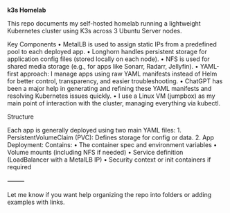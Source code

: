 **k3s Homelab**

This repo documents my self-hosted homelab running a lightweight Kubernetes cluster using K3s across 3 Ubuntu Server nodes.

Key Components
	•	MetalLB is used to assign static IPs from a predefined pool to each deployed app.
	•	Longhorn handles persistent storage for application config files (stored locally on each node).
	•	NFS is used for shared media storage (e.g., for apps like Sonarr, Radarr, Jellyfin).
	•	YAML-first approach: I manage apps using raw YAML manifests instead of Helm for better control, transparency, and easier troubleshooting.
	•	ChatGPT has been a major help in generating and refining these YAML manifests and resolving Kubernetes issues quickly.
	•	I use a Linux VM (jumpbox) as my main point of interaction with the cluster, managing everything via kubectl.

Structure

Each app is generally deployed using two main YAML files:
	1.	PersistentVolumeClaim (PVC): Defines storage for config or data.
	2.	App Deployment: Contains:
	•	The container spec and environment variables
	•	Volume mounts (including NFS if needed)
	•	Service definition (LoadBalancer with a MetalLB IP)
	•	Security context or init containers if required

⸻

Let me know if you want help organizing the repo into folders or adding examples with links.
